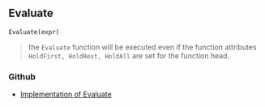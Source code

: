 ## Evaluate

```
Evaluate(expr)
```

> the `Evaluate` function will be executed even if the function attributes `HoldFirst, HoldRest, HoldAll` are set for the function head.

### Github

* [Implementation of Evaluate](https://github.com/axkr/symja_android_library/blob/master/symja_android_library/matheclipse-core/src/main/java/org/matheclipse/core/builtin/PatternMatching.java#L631) 

